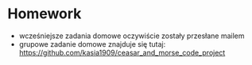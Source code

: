 # Homework
- wcześniejsze zadania domowe oczywiście zostały przesłane mailem
- grupowe zadanie domowe znajduje się tutaj: https://github.com/kasia1909/ceasar_and_morse_code_project
